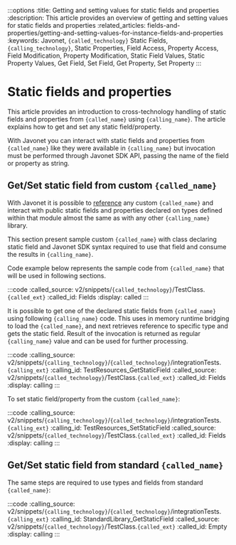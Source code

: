 :::options
:title: Getting and setting values for static fields and properties
:description: This article provides an overview of getting and setting values for static fields and properties
:related_articles: fields-and-properties/getting-and-setting-values-for-instance-fields-and-properties
:keywords: Javonet, `{called_technology}` Static Fields, `{calling_technology}`, Static Properties, Field Access, Property Access, Field Modification, Property Modification, Static Field Values, Static Property Values, Get Field, Set Field, Get Property, Set Property
:::

# Static fields and properties
  
This article provides an introduction to cross-technology handling of static fields and properties from `{called_name}` using `{calling_name}`. The article explains how to get and set any static field/property.  
  
With Javonet you can interact with static fields and properties from `{called_name}` like they were available in `{calling_name}` but invocation must be performed through Javonet SDK API, passing the name of the field or property as string. 
  
## Get/Set static field from custom `{called_name}`
  
With Javonet it is possible to [reference](https://www.javonet.com/guides/v2/`{calling_technology}`/`{called_technology}`/getting-started/adding-references-to-libraries) any custom `{called_name}` and interact with public static fields and properties declared on types defined within that module almost the same as with any other `{calling_name}` library.  
  
This section present sample custom `{called_name}` with class declaring static field and Javonet SDK syntax required to use that field and consume the results in `{calling_name}`.  
    
Code example below represents the sample code from `{called_name}` that will be used in following sections.   

:::code 
:called_source: v2/snippets/`{called_technology}`/TestClass.`{called_ext}`
:called_id: Fields
:display: called
:::

It is possible to get one of the declared static fields from `{called_name}` using following `{calling_name}` code. This uses in memory runtime bridging to load the `{called_name}`, and next retrieves reference to specific type and gets the static field. Result of the invocation is returned as regular `{calling_name}` value and can be used for further processing.

:::code 
:calling_source: v2/snippets/`{calling_technology}`/`{called_technology}`/integrationTests.`{calling_ext}`
:calling_id: TestResources_GetStaticField
:called_source: v2/snippets/`{called_technology}`/TestClass.`{called_ext}`
:called_id: Fields
:display: calling
:::

To set static field/property from the custom `{called_name}`:

:::code 
:calling_source: v2/snippets/`{calling_technology}`/`{called_technology}`/integrationTests.`{calling_ext}`
:calling_id: TestResources_SetStaticField
:called_source: v2/snippets/`{called_technology}`/TestClass.`{called_ext}`
:called_id: Fields
:display: calling
:::

## Get/Set static field from standard `{called_name}`

The same steps are required to use types and fields from standard `{called_name}`:

:::code 
:calling_source: v2/snippets/`{calling_technology}`/`{called_technology}`/integrationTests.`{calling_ext}`
:calling_id: StandardLibrary_GetStaticField
:called_source: v2/snippets/`{called_technology}`/TestClass.`{called_ext}`
:called_id: Empty
:display: calling
:::
